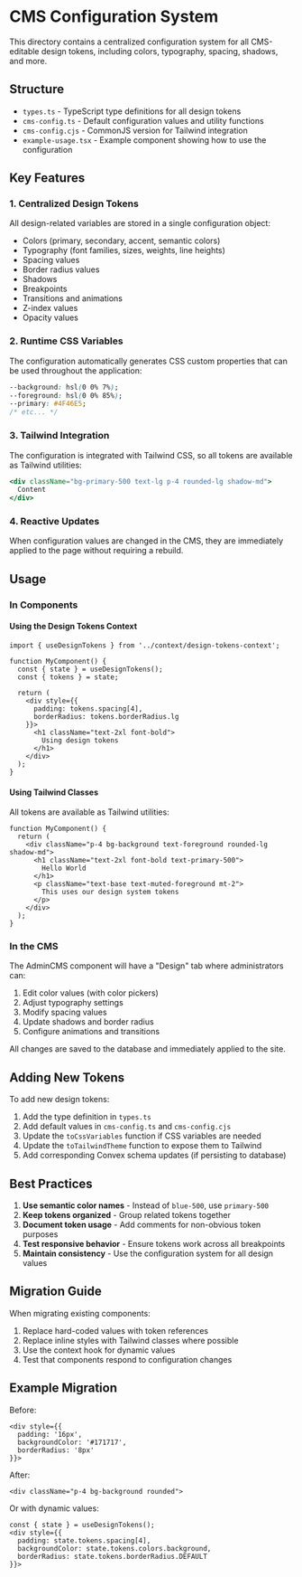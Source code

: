 # CMS Configuration System

This directory contains a centralized configuration system for all CMS-editable design tokens, including colors, typography, spacing, shadows, and more.

## Structure

- `types.ts` - TypeScript type definitions for all design tokens
- `cms-config.ts` - Default configuration values and utility functions
- `cms-config.cjs` - CommonJS version for Tailwind integration
- `example-usage.tsx` - Example component showing how to use the configuration

## Key Features

### 1. Centralized Design Tokens
All design-related variables are stored in a single configuration object:
- Colors (primary, secondary, accent, semantic colors)
- Typography (font families, sizes, weights, line heights)
- Spacing values
- Border radius values
- Shadows
- Breakpoints
- Transitions and animations
- Z-index values
- Opacity values

### 2. Runtime CSS Variables
The configuration automatically generates CSS custom properties that can be used throughout the application:
```css
--background: hsl(0 0% 7%);
--foreground: hsl(0 0% 85%);
--primary: #4F46E5;
/* etc... */
```

### 3. Tailwind Integration
The configuration is integrated with Tailwind CSS, so all tokens are available as Tailwind utilities:
```jsx
<div className="bg-primary-500 text-lg p-4 rounded-lg shadow-md">
  Content
</div>
```

### 4. Reactive Updates
When configuration values are changed in the CMS, they are immediately applied to the page without requiring a rebuild.

## Usage

### In Components

#### Using the Design Tokens Context
```tsx
import { useDesignTokens } from '../context/design-tokens-context';

function MyComponent() {
  const { state } = useDesignTokens();
  const { tokens } = state;
  
  return (
    <div style={{ 
      padding: tokens.spacing[4],
      borderRadius: tokens.borderRadius.lg 
    }}>
      <h1 className="text-2xl font-bold">
        Using design tokens
      </h1>
    </div>
  );
}
```

#### Using Tailwind Classes
All tokens are available as Tailwind utilities:
```tsx
function MyComponent() {
  return (
    <div className="p-4 bg-background text-foreground rounded-lg shadow-md">
      <h1 className="text-2xl font-bold text-primary-500">
        Hello World
      </h1>
      <p className="text-base text-muted-foreground mt-2">
        This uses our design system tokens
      </p>
    </div>
  );
}
```

### In the CMS

The AdminCMS component will have a "Design" tab where administrators can:
1. Edit color values (with color pickers)
2. Adjust typography settings
3. Modify spacing values
4. Update shadows and border radius
5. Configure animations and transitions

All changes are saved to the database and immediately applied to the site.

## Adding New Tokens

To add new design tokens:

1. Add the type definition in `types.ts`
2. Add default values in `cms-config.ts` and `cms-config.cjs`
3. Update the `toCssVariables` function if CSS variables are needed
4. Update the `toTailwindTheme` function to expose them to Tailwind
5. Add corresponding Convex schema updates (if persisting to database)

## Best Practices

1. **Use semantic color names** - Instead of `blue-500`, use `primary-500`
2. **Keep tokens organized** - Group related tokens together
3. **Document token usage** - Add comments for non-obvious token purposes
4. **Test responsive behavior** - Ensure tokens work across all breakpoints
5. **Maintain consistency** - Use the configuration system for all design values

## Migration Guide

When migrating existing components:

1. Replace hard-coded values with token references
2. Replace inline styles with Tailwind classes where possible
3. Use the context hook for dynamic values
4. Test that components respond to configuration changes

## Example Migration

Before:
```tsx
<div style={{ 
  padding: '16px', 
  backgroundColor: '#171717',
  borderRadius: '8px' 
}}>
```

After:
```tsx
<div className="p-4 bg-background rounded">
```

Or with dynamic values:
```tsx
const { state } = useDesignTokens();
<div style={{ 
  padding: state.tokens.spacing[4],
  backgroundColor: state.tokens.colors.background,
  borderRadius: state.tokens.borderRadius.DEFAULT
}}>
```
